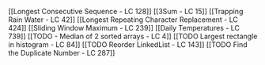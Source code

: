 [[Longest Consecutive Sequence - LC 128]]
[[3Sum - LC 15]]
[[Trapping Rain Water - LC 42]]
[[Longest Repeating Character Replacement  - LC 424]]
[[Sliding Window Maximum - LC 239]]
[[Daily Temperatures - LC 739]]
[[TODO - Median of 2 sorted arrays - LC 4]]
[[TODO Largest rectangle in histogram - LC 84]]
[[TODO Reorder LinkedList - LC 143]]
[[TODO Find the Duplicate Number - LC 287]]
